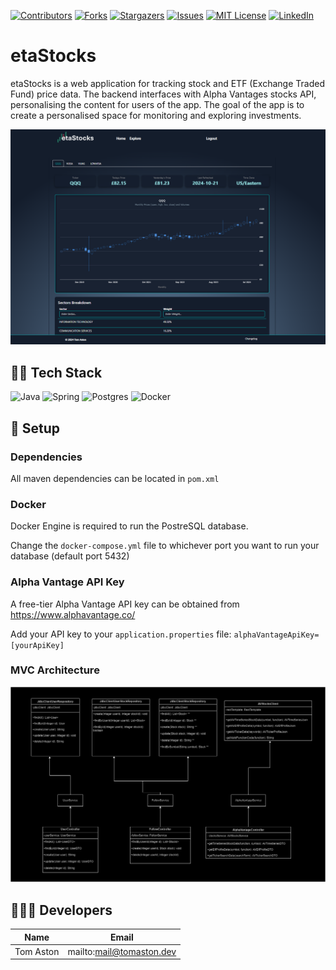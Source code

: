 [![Contributors][contributors-shield]][contributors-url]
[![Forks][forks-shield]][forks-url]
[![Stargazers][stars-shield]][stars-url]
[![Issues][issues-shield]][issues-url]
[![MIT License][license-shield]][license-url]
[![LinkedIn][linkedin-shield]][linkedin-url]

# etaStocks

etaStocks is a web application for tracking stock and ETF (Exchange Traded Fund) price data. The backend interfaces with Alpha Vantages stocks API, 
personalising the content for users of the app. The goal of the app is to create a personalised space for monitoring and exploring investments.

![alt text](https://github.com/TomAston1996/eta-stocks-frontend/blob/master/images/website.png?raw=true)

## 🧑‍💻 Tech Stack

![Java]
![Spring]
![Postgres]
![Docker]

## 🔧 Setup

### Dependencies
All maven dependencies can be located in ```pom.xml```

### Docker
Docker Engine is required to run the PostreSQL database. 

Change the ```docker-compose.yml``` file to whichever port you want to run your database (default port 5432)

### Alpha Vantage API Key
A free-tier Alpha Vantage API key can be obtained from https://www.alphavantage.co/

Add your API key to your ```application.properties``` file:  ```alphaVantageApiKey=[yourApiKey]```

### MVC Architecture

![alt text](https://github.com/TomAston1996/eta-stocks/blob/master/images/mvc.png?raw=true)

## 🧑‍🤝‍🧑 Developers 

| Name           | Email                      |
| -------------- | -------------------------- |
| Tom Aston      | mailto:mail@tomaston.dev     |

<!-- MARKDOWN LINKS & IMAGES -->
<!-- https://www.markdownguide.org/basic-syntax/#reference-style-links -->
[contributors-shield]: https://img.shields.io/github/contributors/TomAston1996/eta-stocks-frontend.svg?style=for-the-badge
[contributors-url]: https://github.com/TomAston1996/eta-stocks-frontend/graphs/contributors
[forks-shield]: https://img.shields.io/github/forks/TomAston1996/eta-stocks-frontend.svg?style=for-the-badge
[forks-url]: https://github.com/TomAston1996/eta-stocks-frontend/network/members
[stars-shield]: https://img.shields.io/github/stars/TomAston1996/eta-stocks-frontend.svg?style=for-the-badge
[stars-url]: https://github.com/TomAston1996/eta-stocks-frontend/stargazers
[issues-shield]: https://img.shields.io/github/issues/TomAston1996/eta-stocks-frontend.svg?style=for-the-badge
[issues-url]: https://github.com/TomAston1996/eta-stocks-frontend/issues
[license-shield]: https://img.shields.io/github/license/TomAston1996/eta-stocks-frontend.svg?style=for-the-badge
[license-url]: https://github.com/TomAston1996/eta-stocks-frontend/blob/master/LICENSE.txt
[linkedin-shield]: https://img.shields.io/badge/-LinkedIn-black.svg?style=for-the-badge&logo=linkedin&colorB=555
[linkedin-url]: https://linkedin.com/in/tomaston96
[Java]: https://img.shields.io/badge/java-%23ED8B00.svg?style=for-the-badge&logo=openjdk&logoColor=white
[Spring]: https://img.shields.io/badge/spring-%236DB33F.svg?style=for-the-badge&logo=spring&logoColor=white
[Postgres]: https://img.shields.io/badge/postgres-%23316192.svg?style=for-the-badge&logo=postgresql&logoColor=white
[Docker]: https://img.shields.io/badge/docker-%230db7ed.svg?style=for-the-badge&logo=docker&logoColor=white
